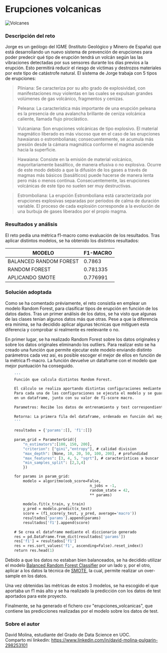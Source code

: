 # Erupciones volcanicas
![Volcanes](https://challenges-asset-files.s3.us-east-2.amazonaws.com/data_sets/Data-Science/4+-+events/jobmadrid/images/front.png) 

### Descripción del reto

Jorge es un geólogo del IGME (Instituto Geológico y Minero de España) que está desarrollando un nuevo sistema de prevención de erupciones para poder predecir qué tipo de erupción tendrá un volcán según las las vibraciones detectadas por sus sensores durante los días previos a la erupción. Esto permitirá reducir el riesgo de víctimas y destrozos materiales por este tipo de catástrofe natural. El sistema de Jorge trabaja con 5 tipos de erupciones:

> Pliniana: Se caracteriza por su alto grado de explosividad, con manifestaciones muy violentas en las cuales se expulsan grandes volúmenes de gas volcánico, fragmentos y cenizas.

> Peleana: La característica más importante de una erupción peleana es la presencia de una avalancha brillante de ceniza volcánica caliente, llamada flujo piroclástico.

> Vulcaniana: Son erupciones volcánicas de tipo explosivo. El material magmático liberado es más viscoso que en el caso de las erupciones hawaianas o estrombolianas; consecuentemente, se acumula más presión desde la cámara magmática conforme el magma asciende hacia la superficie.

> Hawaiana: Consiste en la emisión de material volcánico, mayoritariamente basáltico, de manera efusiva o no explosiva. Ocurre de este modo debido a que la difusión de los gases a través de magmas más básicos (basálticos) puede hacerse de manera lenta pero más o menos continua. Consecuentemente, las erupciones volcánicas de este tipo no suelen ser muy destructivas.

> Estromboliana: La erupción Estromboliana está caracterizada por erupciones explosivas separadas por periodos de calma de duración variable. El proceso de cada explosión corresponde a la evolución de una burbuja de gases liberados por el propio magma.

### Resultados y análisis

El reto pedía una métrica f1-macro como evaluación de los resultados. Tras aplicar distintos modelos, se ha obtenido los distintos resultados: 

|MODELO|F1-MACRO|  
|------|-------|  
|BALANCED RANDOM FOREST|0.7863|
|RANDOM FOREST|0.781335|  
|APLICANDO SMOTE|0.776991|   

### Solución adoptada  

Como se ha comentado préviamente, el reto consistía en emplear un modelo Random Forest, para clasificar tipos de erupción en función de los datos dados.
Tras un primer análisis de los datos, se ha visto que algunas de las clases tenían algunos datos más que otras. Pese a que la diferencia era mínima, se
ha decidido aplicar algunas técnicas que mitiguen esta diferencia y comprobar si realmente es reelevante o no.  

En primer lugar, se ha realizado Random Forest sobre los datos originales y sobre los datos originales eliminando los outliers. Para realizar esto se ha
creado una función que permite ejecutar este modelo enviando distinto parámetros cada vez así, es posible escoger el mejor de ellos en función de la métrica
f1-macro. La función devuelve un dataframe con el modelo que mejor puntuación ha conseguido. 

```def crear_modelos(x_train, y_train, x_test, y_test, algoritmo):
    '''
    Función que calcula distintos Random Forest.
    
    El cálculo se realiza aportando distintas configuraciones mediante ParameterGrid. 
    Para cada una de las configuraciones se ejecuta el modelo y se guarda el resultado
    en un dataframe, junto con su valor de f1-score macro.
    
    Parametros: Recibe los datos de entrenamiento y test correspondientes
    
    Retorna: La primera fila del dataframe, ordenado en función del mayor valor f1-score
    '''
    
    resultados = {'params':[], 'f1':[]}
    
    param_grid = ParameterGrid({
        "n_estimators":[100, 150, 200],
        "criterion": ["gini","entropy"], # calidad division
        "max_depth": [None, 10, 20, 50, 100, 200], # profundidad
        "max_features": [3, 4, 5, "sqrt"], # características a buscar
        "min_samples_split": [2,3,4]
        })    

    for params in param_grid:
        modelo = algoritmo(oob_score=False,
                                      n_jobs = -1,
                                      random_state = 42,
                                      ** params)
        
        modelo.fit(x_train, y_train)
        y_pred = modelo.predict(x_test)
        score = (f1_score(y_test, y_pred, average='macro'))
        resultados['params'].append(params)
        resultados['f1'].append(score)
        
    # Se crea el dataframe mediante el diccionario generado
    res = pd.DataFrame.from_dict(resultados['params'])
    res['f1'] = resultados['f1']
    res = res.sort_values('f1', ascending=False).reset_index()
    return res.head(1)
 ```

Debido a que los datos no estaban bien balanceados, se ha decidido utilizar el modelo [Balanced Random Forest Classifier](https://imbalanced-learn.org/stable/references/generated/imblearn.ensemble.BalancedRandomForestClassifier.html)
por un lado y, por el otro, aplicar a los datos la técnica de [SMOTE](https://imbalanced-learn.org/stable/references/generated/imblearn.over_sampling.SMOTE.html),
la cual, permite realizar un over-sample en los datos.  

Una vez obtenidas las métricas de estos 3 modelos, se ha escogido el que aportaba un f1 más alto y se ha realizado la predicción con los 
datos de test aportados para este proyecto.  

Finalmente, se ha generado el fichero csv "erupciones_volcanicas", que contiene las predicciones realizadas por el modelo sobre los datos de test.

### Sobre el autor

David Molina, estudiante del Grado de Data Science en UOC.  
Comparto mi linkedin: https://www.linkedin.com/in/david-molina-pulgarin-298253101
